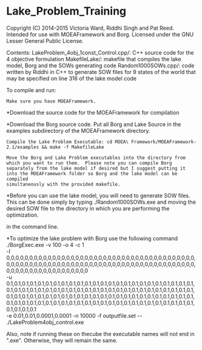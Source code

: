 Lake_Problem_Training
=====================

Copyright (C) 2014-2015 Victoria Ward, Riddhi Singh and Pat Reed. Intended for use with MOEAFramework and Borg. Licensed under the GNU Lesser General Public License.

Contents: LakeProblem_4obj_1const_Control.cpp/: C++ source code for the 4 objective formulation
		  MakefileLake/: makefile that compiles the lake model, Borg and the SOWs generating code
		  Random1000SOWs.cpp/: code written by Riddhi in C++ to generate SOW files for 9 states of the world
		  that may be specified on line 316 of the lake model code

To compile and run:

    Make sure you have MOEAFramework. 

*Download the source code for the MOEAFramework for compilation

*Download the Borg source code. Put all Borg and Lake Source in the examples subdirectory of the MOEAFramework directory.

    Compile the Lake Problem Executable: cd MOEA\ Framework/MOEAFramework-2.1/examples && make -f MakefileLake

    Move the Borg and Lake Problem executables into the directory from which you want to run them.  Please note you can compile Borg 
    separately from the lake model if desired but I suggest putting it into the MOEAFramework folder so Borg and the lake model can be compiled 
    simultaneously with the provided makefile.   

*Before you can use the lake model, you will need to generate SOW files.  This can be done simply by typing
./Random1000SOWs.exe and moving the desired SOW file to the directory in which you are performing the optimization.

in the command line.

*To optimize the lake problem with Borg use the following command
./BorgExec.exe -v 100 -o 4 -c 1 \
	-l 0,0,0,0,0,0,0,0,0,0,0,0,0,0,0,0,0,0,0,0,0,0,0,0,0,0,0,0,0,0,0,0,0,0,0,0,0,0,0,0,0,0,0,0,0,0,0,0,0,0,0,0,0,0,0,0,0,0,0,0,0,0,0,0,0,0,0,0,0,0,0,0,0,0,0,0,0,0,0,0,0,0,0,0,0,0,0,0,0,0,0,0,0,0,0,0,0,0,0,0 \
	-u 0.1,0.1,0.1,0.1,0.1,0.1,0.1,0.1,0.1,0.1,0.1,0.1,0.1,0.1,0.1,0.1,0.1,0.1,0.1,0.1,0.1,0.1,0.1,0.1,0.1,0.1,0.1,0.1,0.1,0.1,0.1,0.1,0.1,0.1,0.1,0.1,0.1,0.1,0.1,0.1,0.1,0.1,0.1,0.1,0.1,0.1,0.1,0.1,0.1,0.1,0.1,0.1,0.1,0.1,0.1,0.1,0.1,0.1,0.1,0.1,0.1,0.1,0.1,0.1,0.1,0.1,0.1,0.1,0.1,0.1,0.1,0.1,0.1,0.1,0.1,0.1,0.1,0.1,0.1,0.1,0.1,0.1,0.1,0.1,0.1,0.1,0.1,0.1,0.1,0.1,0.1,0.1,0.1,0.1,0.1,0.1,0.1,0.1,0.1,0.1 \
	-e 0.01,0.01,0.0001,0.0001 -n 10000 -f outputfile.set -- ./LakeProblem4obj_control.exe

Also, note if running these on thecube the executable names will not end in ".exe".  Otherwise, they will remain the same. 


